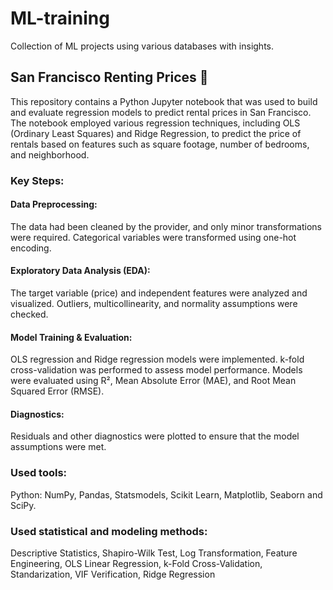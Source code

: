 # ML-training
Collection of ML projects using various databases with insights.


## San Francisco Renting Prices 🌉

This repository contains a Python Jupyter notebook that was used to build and evaluate regression models to predict rental prices in San Francisco. The notebook employed various regression techniques, including OLS (Ordinary Least Squares) and Ridge Regression, to predict the price of rentals based on features such as square footage, number of bedrooms, and neighborhood.

### Key Steps:
#### Data Preprocessing:
The data had been cleaned by the provider, and only minor transformations were required. Categorical variables were transformed using one-hot encoding.

#### Exploratory Data Analysis (EDA):
The target variable (price) and independent features were analyzed and visualized. Outliers, multicollinearity, and normality assumptions were checked.

#### Model Training & Evaluation:
OLS regression and Ridge regression models were implemented. k-fold cross-validation was performed to assess model performance. Models were evaluated using R², Mean Absolute Error (MAE), and Root Mean Squared Error (RMSE).

#### Diagnostics:
Residuals and other diagnostics were plotted to ensure that the model assumptions were met.

### Used tools: 
Python: NumPy, Pandas, Statsmodels, Scikit Learn, Matplotlib, Seaborn and SciPy.

### Used statistical and modeling methods: 
Descriptive Statistics, Shapiro-Wilk Test, Log Transformation, Feature Engineering, OLS Linear Regression, k-Fold Cross-Validation, Standarization, VIF Verification, Ridge Regression
